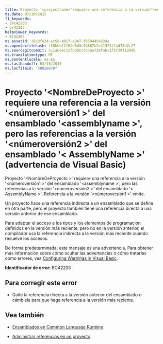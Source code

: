 ```yaml
---
title: Proyecto '<projectname>'requiere una referencia a la versión'<versionnumber1>'del ensamblado'<assemblyname>', pero las referencias a la versión '<versionnumber2>'del ensamblado'<assemblyname>' (advertencia de Visual Basic)
ms.date: 07/20/2015
f1_keywords:
- vbc42203
- bc42203
helpviewer_keywords:
- BC42203
ms.assetid: 26a3fa34-ec5d-4817-a947-3959446a924a
ms.openlocfilehash: f88bbb12f8fd8d3c94807b2e41925f14d78b2c27
ms.sourcegitcommit: 5c1abeec15fbddcc7dbaa729fabc1f1f29f12045
ms.translationtype: MT
ms.contentlocale: es-ES
ms.lasthandoff: 03/15/2019
ms.locfileid: "58026078"
---
```

# <a name="project-projectname-requires-a-reference-to-version-versionnumber1-of-assembly-assemblyname-but-references-version-versionnumber2-of-assembly-assemblyname-visual-basic-warning"></a>Proyecto '\<NombreDeProyecto >' requiere una referencia a la versión '\<númeroversión1 >' del ensamblado '\<assemblyname >', pero las referencias a la versión '\<númeroversión2 >' del ensamblado '\< AssemblyName >' (advertencia de Visual Basic)
Proyecto '\<NombreDeProyecto >' requiere una referencia a la versión '\<númeroversión1 >' del ensamblado '\<assemblyname >', pero las referencias a la versión '\<númeroversión2 >' del ensamblado '\< AssemblyName >'. Referencia a la versión '\<númeroversión1 >' emite.  
  
 Un proyecto hace una referencia indirecta a un ensamblado que se define en otra parte, pero el proyecto también tiene una referencia directa a una versión anterior de ese ensamblado.  
  
 Para adaptar el acceso a los tipos y los elementos de programación definidos en la versión más reciente, pero no en la versión anterior, el compilador usa la referencia indirecta a la versión más reciente cuando resuelve los accesos.  
  
 De forma predeterminada, este mensaje es una advertencia. Para obtener más información sobre cómo ocultar las advertencias o cómo tratarlas como errores, vea [Configuring Warnings in Visual Basic](/visualstudio/ide/configuring-warnings-in-visual-basic).  
  
 **Identificador de error:** BC42203  
  
## <a name="to-correct-this-error"></a>Para corregir este error  
  
-   Quite la referencia directa a la versión anterior del ensamblado o cámbiela para que haga referencia a la versión más reciente.  
  
## <a name="see-also"></a>Vea también

- [Ensamblados en Common Language Runtime](../../framework/app-domains/assemblies-in-the-common-language-runtime.md)

- [Administrar referencias en un proyecto](/visualstudio/ide/managing-references-in-a-project)
